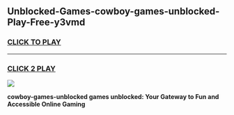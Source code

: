
## Unblocked-Games-cowboy-games-unblocked-Play-Free-y3vmd
<h3>
<a href="https://premium76.site?title=cowboy-games-unblocked&ref=17A">CLICK TO PLAY</a></h3>
<hr>

<h3>
<a href="https://premium76.site?title=cowboy-games-unblocked&ref=17A">CLICK 2 PLAY</a>
  
</h3>

<a href="https://premium76.site?title=cowboy-games-unblocked&ref=17A"><img src="https://clearcache.store/games.png"></a>


**cowboy-games-unblocked games unblocked: Your Gateway to Fun and Accessible Online Gaming**
